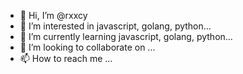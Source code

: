 - 👋 Hi, I’m @rxxcy
- 👀 I’m interested in javascript, golang, python...
- 🌱 I’m currently learning javascript, golang, python...
- 💞️ I’m looking to collaborate on ...
- 📫 How to reach me ...

<!---
rxxcy/rxxcy is a ✨ special ✨ repository because its `README.md` (this file) appears on your GitHub profile.
You can click the Preview link to take a look at your changes.
--->
